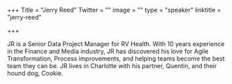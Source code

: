 +++
Title = "Jerry Reed"
Twitter = ""
image = ""
type = "speaker"
linktitle = "jerry-reed"

+++

JR is a Senior Data Project Manager for RV Health. With 10 years experience in the Finance and Media industry, JR has discovered his love for Agile Transformation, Process improvements, and helping teams become the best team they can be. JR lives in Charlotte with his partner, Quentin, and their hound dog, Cookie.